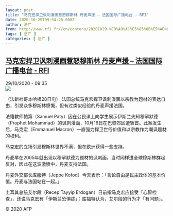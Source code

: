 ```yaml
---
layout: post
title: "马克宏捍卫讽刺漫画惹怒穆斯林 丹麦声援 – 法国国际广播电台 - RFI"
date: 2020-10-29T09:54:26.000Z
author: 法广
from: http://www.rfi.fr//cn/contenu/20201029-%E9%A9%AC%E5%85%8B%E5%AE%8F%E6%8D%8D%E5%8D%AB%E8%AE%BD%E5%88%BA%E6%BC%AB%E7%94%BB%E6%83%B9%E6%80%92%E7%A9%86%E6%96%AF%E6%9E%97-%E4%B8%B9%E9%BA%A6%E5%A3%B0%E6%8F%B4
tags: [ 法广 ]
categories: [ 法广 ]
---
```

<!--1603965266000-->
[马克宏捍卫讽刺漫画惹怒穆斯林 丹麦声援 – 法国国际广播电台 - RFI](http://www.rfi.fr//cn/contenu/20201029-%E9%A9%AC%E5%85%8B%E5%AE%8F%E6%8D%8D%E5%8D%AB%E8%AE%BD%E5%88%BA%E6%BC%AB%E7%94%BB%E6%83%B9%E6%80%92%E7%A9%86%E6%96%AF%E6%9E%97-%E4%B8%B9%E9%BA%A6%E5%A3%B0%E6%8F%B4)
------

<div>
<div>29/10/2020 - 09:35</div><img src="https://s.rfi.fr/media/display/5d720866-19c5-11eb-9cd8-005056bff430/w:310/p:16x9/int0016b.201029163502.jpg"><div class="t-content__body u-clearfix">            <p>（法新社哥本哈根28日电）    法国总统马克宏捍卫讽刺漫画以宗教为题材的表达自由，引发众多穆斯林愤慨，但有过类似经验的丹麦声援法国。</p><p>    法籍教师帕第（Samuel Paty）因在公民课上向学生展示伊斯兰先知穆罕默德（Prophet Mohammad）的讽刺漫画，10月16日在巴黎郊区遭斩首。此案发生后，马克宏（Emmanuel Macron）一直强力捍卫世俗价值和以宗教作为嘲讽题材的权利。</p><p>    马克宏的立场引发穆斯林世界不满，但在欧洲获得一些支持。</p><p>    丹麦早在2005年就出现以穆罕默德为题材的讽刺画，当时同样遭全球穆斯林群起反对，因此在这波激愤中，丹麦支持法国。</p><p>    丹麦外交部长库服特（Jeppe Kofod）今天表示：「言论自由是民主政体的基本价值。丹麦与法国站在一起。」</p><p>    土耳其总统艾尔段（Recep Tayyip Erdogan）日前指马克宏应接受「心智检查」，还说马克宏有「伊斯兰恐惧症」；库福特认为，艾尔段的行为才「有问题」。</p>            <p class="t-copyright">© 2020 AFP</p>        </div>
</div>
